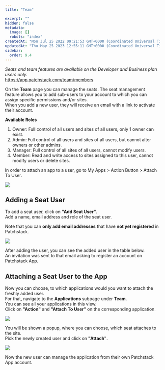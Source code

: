 ```yaml
---
title: "Team"

excerpt: ""
hidden: false
metadata: 
  image: []
  robots: "index"
createdAt: "Mon Jul 25 2022 09:21:53 GMT+0000 (Coordinated Universal Time)"
updatedAt: "Thu May 25 2023 12:55:11 GMT+0000 (Coordinated Universal Time)"
sidebar:
  order: 9.4
---
```

_Seats and team features are available on the Developer and Business plan users only._  
<https://app.patchstack.com/team/members>

On the **Team** page you can manage the seats. The seat management feature allows you to add sub-users to your account to which you can assign specific permissions and/or sites.  
When you add a new user, they will receive an email with a link to activate their account.

<b>Available Roles</b>

<ol><li>Owner: Full control of all users and sites of all users, only 1 owner can exist.</li>
<li>Admin: Full control of all users and sites of all users, but cannot alter owners or other admins.</li>
<li>Manager: Full control of all sites of all users, cannot modify users.</li>
<li>Member: Read and write access to sites assigned to this user, cannot modify users or delete sites.</li></ol>

In order to attach an app to a user, go to My Apps > Action Button > Attach To User.

![](@images/05d1c7f-small-Patchstack_account_team.png)

## Adding a Seat User

To add a seat user, click on **"Add Seat User"**.  
Add a name, email address and role of the seat user.

Note that you can **only add email addresses** that have **not yet registered** in Patchstack.

![](@images/7bc1fea-small-Patchstack_adding_seat_user.png)

After adding the user, you can see the added user in the table below.  
An invitation was sent to that email asking to register an account on Patchstack App.

## Attaching a Seat User to the App

Now you can choose, to which applications would you want to attach the freshly added user.  
For that, navigate to the **Applications** subpage under **Team**.  
You can see all your applications in this view.  
Click on **"Action"** and **"Attach To User"** on the corresponding application.

![](@images/9a08559-small-Patchstack_team_applications.png)

You will be shown a popup, where you can choose, which seat attaches to the site.  
Pick the newly created user and click on **"Attach"**.

![](@images/06a9a33-small-Patchstack_add_application_to_seat.png)

Now the new user can manage the application from their own Patchstack App account.

